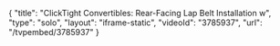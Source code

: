 {
    "title": "ClickTight Convertibles: Rear-Facing Lap Belt Installation w",
    "type": "solo",
    "layout": "iframe-static",
    "videoId": "3785937",
    "url": "\/tvpembed\/3785937"
}